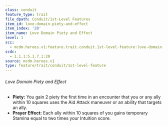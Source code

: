 ```yaml
---
class: conduit
feature_type: trait
file_dpath: Conduit/1st-Level Features
item_id: love-domain-piety-and-effect
item_index: '20'
item_name: Love Domain Piety and Effect
level: 1
scc:
  - mcdm.heroes.v1:feature.trait.conduit.1st-level-feature:love-domain-piety-and-effect
scdc:
  - 1.1.1:5.1.7.1:20
source: mcdm.heroes.v1
type: feature/trait/conduit/1st-level-feature
---
```


###### Love Domain Piety and Effect

- **Piety:** You gain 2 piety the first time in an encounter that you or any ally within 10 squares uses the Aid Attack maneuver or an ability that targets an ally.
- **Prayer Effect:** Each ally within 10 squares of you gains temporary Stamina equal to two times your Intuition score.
